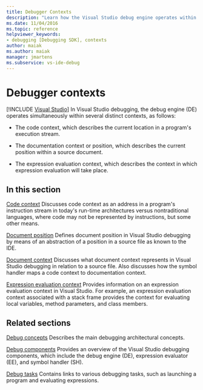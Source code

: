 ```yaml
---
title: Debugger Contexts
description: "Learn how the Visual Studio debug engine operates within distinct contexts: code context, documentation context or position, and expression evaluation context."
ms.date: 11/04/2016
ms.topic: reference
helpviewer_keywords:
- debugging [Debugging SDK], contexts
author: maiak
ms.author: maiak
manager: jmartens
ms.subservice: vs-ide-debug
---
```

# Debugger contexts

 [!INCLUDE [Visual Studio](~/includes/applies-to-version/vs-windows-only.md)]
In Visual Studio debugging, the debug engine (DE) operates simultaneously within several distinct contexts, as follows:

- The code context, which describes the current location in a program's execution stream.

- The documentation context or position, which describes the current position within a source document.

- The expression evaluation context, which describes the context in which expression evaluation will take place.

## In this section
 [Code context](../../extensibility/debugger/code-context.md)
 Discusses code context as an address in a program's instruction stream in today's run-time architectures versus nontraditional languages, where code may not be represented by instructions, but some other means.

 [Document position](../../extensibility/debugger/document-position.md)
 Defines document position in Visual Studio debugging by means of an abstraction of a position in a source file as known to the IDE.

 [Document context](../../extensibility/debugger/document-context.md)
 Discusses what document context represents in Visual Studio debugging in relation to a source file. Also discusses how the symbol handler maps a code context to documentation context.

 [Expression evaluation context](../../extensibility/debugger/expression-evaluation-context.md)
 Provides information on an expression evaluation context in Visual Studio. For example, an expression evaluation context associated with a stack frame provides the context for evaluating local variables, method parameters, and class members.

## Related sections
 [Debug concepts](../../extensibility/debugger/debugger-concepts.md)
 Describes the main debugging architectural concepts.

 [Debug components](../../extensibility/debugger/debugger-components.md)
 Provides an overview of the Visual Studio debugging components, which include the debug engine (DE), expression evaluator (EE), and symbol handler (SH).

 [Debug tasks](../../extensibility/debugger/debugging-tasks.md)
 Contains links to various debugging tasks, such as launching a program and evaluating expressions.
